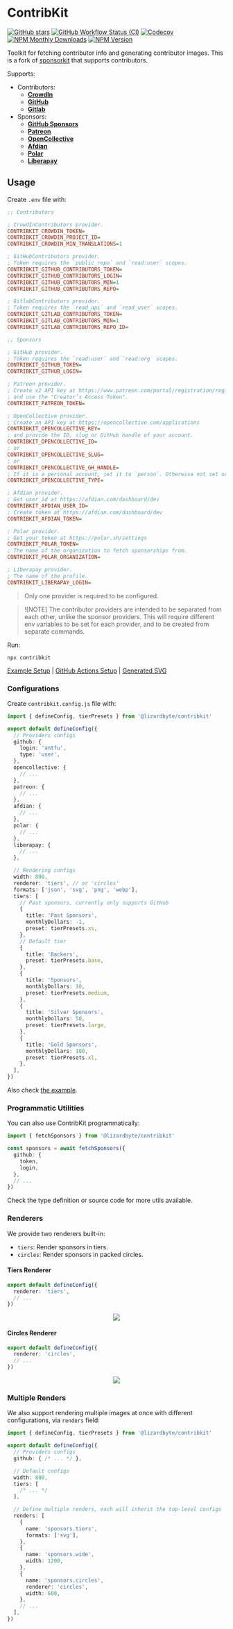 # ContribKit

[![GitHub stars](https://img.shields.io/github/stars/lizardbyte/contribkit.svg?logo=github&style=for-the-badge)](https://github.com/LizardByte/contribkit)
[![GitHub Workflow Status (CI)](https://img.shields.io/github/actions/workflow/status/lizardbyte/contribkit/ci.yml.svg?branch=master&label=CI%20build&logo=github&style=for-the-badge)](https://github.com/LizardByte/contribkit/actions/workflows/CI.yml?query=branch%3Amaster)
[![Codecov](https://img.shields.io/codecov/c/gh/LizardByte/contribkit?token=WBivqQDwFw&style=for-the-badge&logo=codecov&label=codecov)](https://codecov.io/gh/LizardByte/contribkit)
[![NPM Monthly Downloads](https://img.shields.io/npm/dm/%40lizardbyte%2Fcontribkit?style=for-the-badge&logo=npm&label=npm%20downloads/m)](https://www.npmjs.com/package/@lizardbyte/contribkit)
[![NPM Version](https://img.shields.io/npm/v/%40lizardbyte%2Fcontribkit?style=for-the-badge&logo=npm&label=npm%20version)](https://www.npmjs.com/package/@lizardbyte/contribkit)

Toolkit for fetching contributor info and generating contributor images.
This is a fork of [sponsorkit](https://github.com/antfu-collective/sponsorkit) that supports contributors.

Supports:

- Contributors:
  - [**CrowdIn**](https://crowdin.com)
  - [**GitHub**](https://github.com)
  - [**Gitlab**](https://gitlab.com)
- Sponsors:
  - [**GitHub Sponsors**](https://github.com/sponsors)
  - [**Patreon**](https://www.patreon.com/)
  - [**OpenCollective**](https://opencollective.com/)
  - [**Afdian**](https://afdian.com/)
  - [**Polar**](https://polar.sh/)
  - [**Liberapay**](https://liberapay.com/)

## Usage

Create `.env` file with:

```ini
;; Contributors

; CrowdInContributors provider.
CONTRIBKIT_CROWDIN_TOKEN=
CONTRIBKIT_CROWDIN_PROJECT_ID=
CONTRIBKIT_CROWDIN_MIN_TRANSLATIONS=1

; GitHubContributors provider.
; Token requires the `public_repo` and `read:user` scopes.
CONTRIBKIT_GITHUB_CONTRIBUTORS_TOKEN=
CONTRIBKIT_GITHUB_CONTRIBUTORS_LOGIN=
CONTRIBKIT_GITHUB_CONTRIBUTORS_MIN=1
CONTRIBKIT_GITHUB_CONTRIBUTORS_REPO=

; GitlabContributors provider.
; Token requires the `read_api` and `read_user` scopes.
CONTRIBKIT_GITLAB_CONTRIBUTORS_TOKEN=
CONTRIBKIT_GITLAB_CONTRIBUTORS_MIN=1
CONTRIBKIT_GITLAB_CONTRIBUTORS_REPO_ID=

;; Sponsors

; GitHub provider.
; Token requires the `read:user` and `read:org` scopes.
CONTRIBKIT_GITHUB_TOKEN=
CONTRIBKIT_GITHUB_LOGIN=

; Patreon provider.
; Create v2 API key at https://www.patreon.com/portal/registration/register-clients
; and use the "Creator’s Access Token".
CONTRIBKIT_PATREON_TOKEN=

; OpenCollective provider.
; Create an API key at https://opencollective.com/applications
CONTRIBKIT_OPENCOLLECTIVE_KEY=
; and provide the ID, slug or GitHub handle of your account.
CONTRIBKIT_OPENCOLLECTIVE_ID=
; or
CONTRIBKIT_OPENCOLLECTIVE_SLUG=
; or
CONTRIBKIT_OPENCOLLECTIVE_GH_HANDLE=
; If it is a personal account, set it to `person`. Otherwise not set or set to `collective`
CONTRIBKIT_OPENCOLLECTIVE_TYPE=

; Afdian provider.
; Get user_id at https://afdian.com/dashboard/dev
CONTRIBKIT_AFDIAN_USER_ID=
; Create token at https://afdian.com/dashboard/dev
CONTRIBKIT_AFDIAN_TOKEN=

; Polar provider.
; Get your token at https://polar.sh/settings
CONTRIBKIT_POLAR_TOKEN=
; The name of the organization to fetch sponsorships from.
CONTRIBKIT_POLAR_ORGANIZATION=

; Liberapay provider.
; The name of the profile.
CONTRIBKIT_LIBERAPAY_LOGIN=
```

> Only one provider is required to be configured.

> ![NOTE]
> The contributor providers are intended to be separated from each other, unlike the sponsor providers.
> This will require different env variables to be set for each provider, and to be created from separate
> commands.

Run:

```base
npx contribkit
```

[Example Setup](./example/) | [GitHub Actions Setup](https://github.com/antfu/static/blob/master/.github/workflows/scheduler.yml) | [Generated SVG](https://cdn.jsdelivr.net/gh/antfu/static/sponsors.svg)

### Configurations

Create `contribkit.config.js` file with:

```ts
import { defineConfig, tierPresets } from '@lizardbyte/contribkit'

export default defineConfig({
  // Providers configs
  github: {
    login: 'antfu',
    type: 'user',
  },
  opencollective: {
    // ...
  },
  patreon: {
    // ...
  },
  afdian: {
    // ...
  },
  polar: {
    // ...
  },
  liberapay: {
    // ...
  },

  // Rendering configs
  width: 800,
  renderer: 'tiers', // or 'circles'
  formats: ['json', 'svg', 'png', 'webp'],
  tiers: [
    // Past sponsors, currently only supports GitHub
    {
      title: 'Past Sponsors',
      monthlyDollars: -1,
      preset: tierPresets.xs,
    },
    // Default tier
    {
      title: 'Backers',
      preset: tierPresets.base,
    },
    {
      title: 'Sponsors',
      monthlyDollars: 10,
      preset: tierPresets.medium,
    },
    {
      title: 'Silver Sponsors',
      monthlyDollars: 50,
      preset: tierPresets.large,
    },
    {
      title: 'Gold Sponsors',
      monthlyDollars: 100,
      preset: tierPresets.xl,
    },
  ],
})
```

Also check [the example](./example/).

### Programmatic Utilities

You can also use ContribKit programmatically:

```ts
import { fetchSponsors } from '@lizardbyte/contribkit'

const sponsors = await fetchSponsors({
  github: {
    token,
    login,
  },
  // ...
})
```

Check the type definition or source code for more utils available.

### Renderers

We provide two renderers built-in:

- `tiers`: Render sponsors in tiers.
- `circles`: Render sponsors in packed circles.

#### Tiers Renderer

```ts
export default defineConfig({
  renderer: 'tiers',
  // ...
})
```

<p align="center">
  <a href="https://cdn.jsdelivr.net/gh/antfu/static/sponsors.svg">
    <img src='https://cdn.jsdelivr.net/gh/antfu/static/sponsors.svg'/>
  </a>
</p>

#### Circles Renderer

```ts
export default defineConfig({
  renderer: 'circles',
  // ...
})
```

<p align="center">
  <a href="https://cdn.jsdelivr.net/gh/antfu/static/sponsors.circles.svg">
    <img src='https://cdn.jsdelivr.net/gh/antfu/static/sponsors.circles.svg'/>
  </a>
</p>

### Multiple Renders

We also support rendering multiple images at once with different configurations, via `renders` field:

```ts
import { defineConfig, tierPresets } from '@lizardbyte/contribkit'

export default defineConfig({
  // Providers configs
  github: { /* ... */ },

  // Default configs
  width: 800,
  tiers: [
    /* ... */
  ],

  // Define multiple renders, each will inherit the top-level configs
  renders: [
    {
      name: 'sponsors.tiers',
      formats: ['svg'],
    },
    {
      name: 'sponsors.wide',
      width: 1200,
    },
    {
      name: 'sponsors.circles',
      renderer: 'circles',
      width: 600,
    },
    // ...
  ],
})
```

